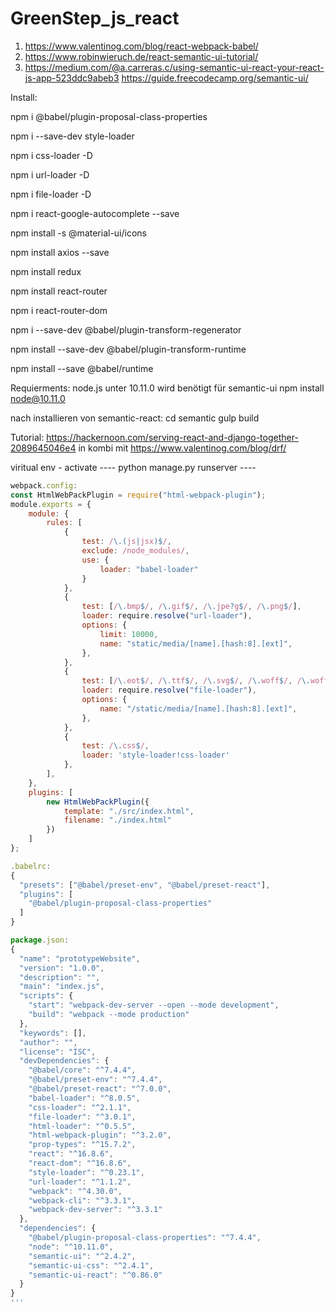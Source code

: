 # GreenStep_js_react
1. https://www.valentinog.com/blog/react-webpack-babel/
2. https://www.robinwieruch.de/react-semantic-ui-tutorial/
3. https://medium.com/@a.carreras.c/using-semantic-ui-react-your-react-js-app-523ddc9abeb3
https://guide.freecodecamp.org/semantic-ui/


Install:

npm i @babel/plugin-proposal-class-properties

npm i --save-dev style-loader

npm i css-loader -D

npm i url-loader -D

npm i file-loader -D

npm i react-google-autocomplete --save

npm install -s @material-ui/icons

npm install axios --save

npm install redux

npm install react-router

npm i react-router-dom

npm i --save-dev @babel/plugin-transform-regenerator

npm install --save-dev @babel/plugin-transform-runtime

npm install --save @babel/runtime

Requierments:
node.js unter 10.11.0 wird benötigt für semantic-ui
npm install node@10.11.0

nach installieren von semantic-react:
cd semantic
gulp build


Tutorial:
https://hackernoon.com/serving-react-and-django-together-2089645046e4 
in kombi mit
https://www.valentinog.com/blog/drf/

viritual env - activate
---- python manage.py runserver ----


```javascript
webpack.config:
const HtmlWebPackPlugin = require("html-webpack-plugin");
module.exports = {
    module: {
        rules: [
            {
                test: /\.(js|jsx)$/,
                exclude: /node_modules/,
                use: {
                    loader: "babel-loader"
                }
            },
            {
                test: [/\.bmp$/, /\.gif$/, /\.jpe?g$/, /\.png$/],
                loader: require.resolve("url-loader"),
                options: {
                    limit: 10000,
                    name: "static/media/[name].[hash:8].[ext]",
                },
            },
            {
                test: [/\.eot$/, /\.ttf$/, /\.svg$/, /\.woff$/, /\.woff2$/],
                loader: require.resolve("file-loader"),
                options: {
                    name: "/static/media/[name].[hash:8].[ext]",
                },
            },
            {
                test: /\.css$/,
                loader: 'style-loader!css-loader'
            },
        ],
    },
    plugins: [
        new HtmlWebPackPlugin({
            template: "./src/index.html",
            filename: "./index.html"
        })
    ]
};

.babelrc:
{
  "presets": ["@babel/preset-env", "@babel/preset-react"],
  "plugins": [
    "@babel/plugin-proposal-class-properties"
  ]
}

package.json:
{
  "name": "prototypeWebsite",
  "version": "1.0.0",
  "description": "",
  "main": "index.js",
  "scripts": {
    "start": "webpack-dev-server --open --mode development",
    "build": "webpack --mode production"
  },
  "keywords": [],
  "author": "",
  "license": "ISC",
  "devDependencies": {
    "@babel/core": "^7.4.4",
    "@babel/preset-env": "^7.4.4",
    "@babel/preset-react": "^7.0.0",
    "babel-loader": "^8.0.5",
    "css-loader": "^2.1.1",
    "file-loader": "^3.0.1",
    "html-loader": "^0.5.5",
    "html-webpack-plugin": "^3.2.0",
    "prop-types": "^15.7.2",
    "react": "^16.8.6",
    "react-dom": "^16.8.6",
    "style-loader": "^0.23.1",
    "url-loader": "^1.1.2",
    "webpack": "^4.30.0",
    "webpack-cli": "^3.3.1",
    "webpack-dev-server": "^3.3.1"
  },
  "dependencies": {
    "@babel/plugin-proposal-class-properties": "^7.4.4",
    "node": "^10.11.0",
    "semantic-ui": "^2.4.2",
    "semantic-ui-css": "^2.4.1",
    "semantic-ui-react": "^0.86.0"
  }
}
'''

